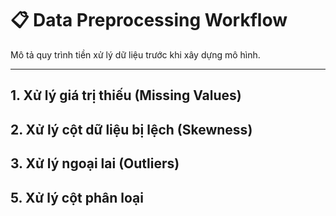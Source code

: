 

# 📋 Data Preprocessing Workflow

Mô tả quy trình tiền xử lý dữ liệu trước khi xây dựng mô hình.

---

## 1. Xử lý giá trị thiếu (Missing Values)

## 2. Xử lý cột dữ liệu bị lệch (Skewness)

## 3. Xử lý ngoại lai (Outliers)

## 5. Xử lý cột phân loại



